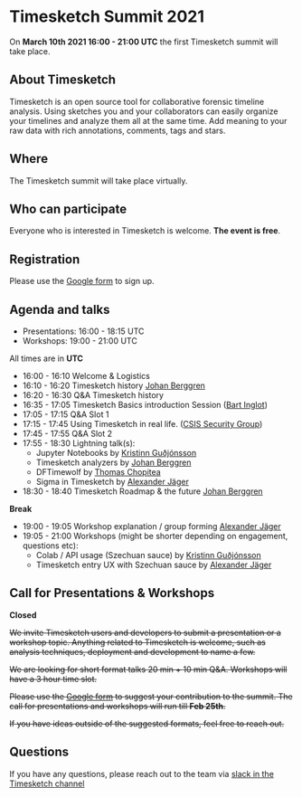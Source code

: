 # Timesketch Summit 2021

On **March 10th 2021 16:00 - 21:00 UTC** the first Timesketch summit will
take place.

## About Timesketch

Timesketch is an open source tool for collaborative forensic timeline analysis.
Using sketches you and your collaborators can easily organize your timelines and
analyze them all at the same time. Add meaning to your raw data with rich
annotations, comments, tags and stars.

## Where

The Timesketch summit will take place virtually.

## Who can participate

Everyone who is interested in Timesketch is welcome. **The event is free**.

## Registration

Please use the [Google form](https://forms.gle/1D23n4SkoCPay1eDA) to sign up.

## Agenda and talks

- Presentations: 16:00 - 18:15 UTC
- Workshops: 19:00 - 21:00 UTC

All times are in **UTC**

* 16:00 - 16:10	Welcome & Logistics
* 16:10 - 16:20	Timesketch history [Johan Berggren](https://twitter.com/jberggren)
* 16:20 - 16:30	Q&A Timesketch history
* 16:35 - 17:05	Timesketch Basics introduction Session ([Bart Inglot](https://twitter.com/BartInglot))
* 17:05 - 17:15	Q&A Slot 1
* 17:15 - 17:45	Using Timesketch in real life. ([CSIS Security Group](https://twitter.com/csis_cyber?lang=en))
* 17:45 - 17:55	Q&A Slot 2
* 17:55 - 18:30 Lightning talk(s): 
    * Jupyter Notebooks by [Kristinn Guðjónsson](https://twitter.com/el_killerdwarf)
    * Timesketch analyzers by [Johan Berggren](https://twitter.com/jberggren)
    * DFTimewolf by [Thomas Chopitea](https://twitter.com/tomchop_)
    * Sigma in Timesketch by [Alexander Jäger](https://twitter.com/alexanderjaeger)
* 18:30 - 18:40 Timesketch Roadmap & the future [Johan Berggren](https://twitter.com/jberggren)

**Break**

* 19:00 - 19:05	Workshop explanation / group forming [Alexander Jäger](https://twitter.com/alexanderjaeger)
* 19:05 - 21:00	Workshops (might be shorter depending on engagement, questions etc): 
    * Colab / API usage (Szechuan sauce) by [Kristinn Guðjónsson](https://twitter.com/el_killerdwarf)
    * Timesketch entry UX with Szechuan sauce by [Alexander Jäger](https://twitter.com/alexanderjaeger)

## Call for Presentations & Workshops

**Closed**

~~We invite Timesketch users and developers to submit a presentation or a workshop
topic. Anything related to Timesketch is welcome, such as analysis techniques,
deployment and development to name a few.~~

~~We are looking for short format talks 20 min + 10 min Q&A. Workshops will have
a 3 hour time slot.~~

~~Please use the [Google form](https://forms.gle/1D23n4SkoCPay1eDA) to suggest
your contribution to the summit. The call for presentations and workshops will
run till **Feb 25th**.~~

~~If you have ideas outside of the suggested formats, feel free to reach out.~~

## Questions

If you have any questions, please reach out to the team via 
[slack in the Timesketch channel](https://github.com/open-source-dfir/slack)
